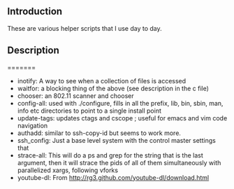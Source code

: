## Introduction
These are various helper scripts that I use day to day.

## Description

=======
 * inotify: A way to see when a collection of files is accessed
 * waitfor: a blocking thing of the above (see description in the c file)
 * chooser: an 802.11 scanner and chooser
 * config-all: used with ./configure, fills in all the prefix, lib, bin, sbin, man, info etc directories to point to a single install point
 * update-tags: updates ctags and cscope ; useful for emacs and vim code navigation
 * authadd: similar to ssh-copy-id but seems to work more.
 * ssh_config: Just a base level system with the control master settings that
 * strace-all: This will do a ps and grep for the string that is the last argument, then it will strace the pids of all of them simultaneously with parallelized xargs, following vforks
  * youtube-dl: From http://rg3.github.com/youtube-dl/download.html
